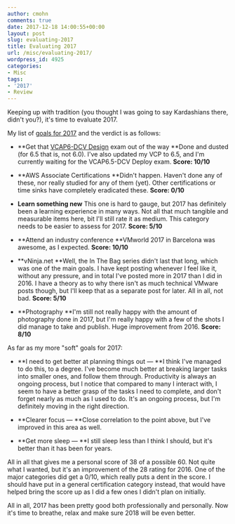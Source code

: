 ```yaml
---
author: cmohn
comments: true
date: 2017-12-18 14:00:55+00:00
layout: post
slug: evaluating-2017
title: Evaluating 2017
url: /misc/evaluating-2017/
wordpress_id: 4925
categories:
- Misc
tags:
- '2017'
- Review
---
```


Keeping up with tradition (you thought I was going to say Kardashians there, didn't you?), it's time to evaluate 2017.

My list of [goals for 2017](http://vninja.net/misc/2017-you-better-deliver/) and the verdict is as follows:




    
  * **Get that [VCAP6-DCV Design](https://mylearn.vmware.com/mgrReg/plan.cfm?plan=89133&ui=www_cert) exam out of the way
**Done and dusted (for 6.5 that is, not 6.0). I've also updated my VCP to 6.5, and I'm currently waiting for the VCAP6.5-DCV Deploy exam.
****Score: 10/10****

    
  * **AWS Associate Certifications
**Didn't happen. Haven't done any of these, nor really studied for any of them (yet). Other certifications or time sinks have completely eradicated these.
****Score: 0/10****

    
  * **Learn something new**
This one is hard to gauge, but 2017 has definitely been a learning experience in many ways. Not all that much tangible and measurable items here, bit I'll still rate it as medium. This category needs to be easier to assess for 2017.
****Score: 5/10****

    
  * **Attend an industry conference
**VMworld 2017 in Barcelona was awesome, as I expected.
****Score: 10/10****

    
  * **vNinja.net
**Well, the In The Bag series didn't last that long, which was one of the main goals. I have kept posting whenever I feel like it, without any pressure, and in total I've posted more in 2017 than I did in 2016. I have a theory as to why there isn't as much technical VMware posts though, but I'll keep that as a separate post for later. All in all, not bad.
****Score: 5/10****

    
  * **Photography
**I'm still not really happy with the amount of photography done in 2017, but I'm really happy with a few of the shots I did manage to take and publish. Huge improvement from 2016.
****Score: 8/10****



As far as my more "soft" goals for 2017:


    
  * **I need to get better at planning things out — **I think I've managed to do this, to a degree. I've become much better at breaking larger tasks into smaller ones, and follow them through. Productivity is always an ongoing process, but I notice that compared to many I interact with, I seem to have a better grasp of the tasks I need to complete, and don't forget nearly as much as I used to do. It's an ongoing process, but I'm definitely moving in the right direction.

    
  * **Clearer focus — **Close correlation to the point above, but I've improved in this area as well.

    
  * **Get more sleep — **I still sleep less than I think I should, but it's better than it has been for years.



All in all that gives me a personal score of 38 of a possible 60. Not quite what I wanted, but it's an improvement of the 28 rating for 2016. One of the major categories did get a 0/10, which really puts a dent in the score. I should have put in a general certification category instead, that would have helped bring the score up as I did a few ones I didn't plan on initially.

All in all, 2017 has been pretty good both professionally and personally. Now it's time to breathe, relax and make sure 2018 will be even better.
